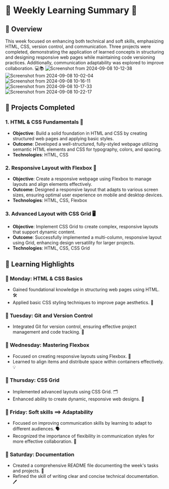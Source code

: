 # 🚀 Weekly Learning Summary 🚀

## 🌟 Overview
This week focused on enhancing both technical and soft skills, emphasizing HTML, CSS, version control, and communication. Three projects were completed, demonstrating the application of learned concepts in structuring and designing responsive web pages while maintaining code versioning practices. Additionally, communication adaptability was explored to improve collaboration. 💻📚
![Screenshot from 2024-09-08 10-12-38](https://github.com/user-attachments/assets/5a60d883-be1b-4a44-b1e5-eb7abca2213e)
![Screenshot from 2024-09-08 10-02-04](https://github.com/user-attachments/assets/5de23cbd-7642-4323-a40b-a30a305d51d5)
![Screenshot from 2024-09-08 10-16-11](https://github.com/user-attachments/assets/1f5814c8-cc7e-4dfa-9011-766aee963b70)
![Screenshot from 2024-09-08 10-17-33](https://github.com/user-attachments/assets/c9f4d1f8-c6db-438f-9b17-9059af522dd3)
![Screenshot from 2024-09-08 10-22-17](https://github.com/user-attachments/assets/9528f619-d1b6-496d-9320-cf6ea5df9042)


## 🎯 Projects Completed

### 1. **HTML & CSS Fundamentals** 🎨
- **Objective**: Build a solid foundation in HTML and CSS by creating structured web pages and applying basic styles.
- **Outcome**: Developed a well-structured, fully-styled webpage utilizing semantic HTML elements and CSS for typography, colors, and spacing.
- **Technologies**: HTML, CSS


### 2. **Responsive Layout with Flexbox** 📱
- **Objective**: Create a responsive webpage using Flexbox to manage layouts and align elements effectively.
- **Outcome**: Designed a responsive layout that adapts to various screen sizes, ensuring optimal user experience on mobile and desktop devices.
- **Technologies**: HTML, CSS, Flexbox

### 3. **Advanced Layout with CSS Grid** 🖥️
- **Objective**: Implement CSS Grid to create complex, responsive layouts that support dynamic content.
- **Outcome**: Successfully implemented a multi-column, responsive layout using Grid, enhancing design versatility for larger projects.
- **Technologies**: HTML, CSS, CSS Grid

## 🌱 Learning Highlights

### 🚀 Monday: **HTML & CSS Basics**
- Gained foundational knowledge in structuring web pages using HTML. 🛠️
- Applied basic CSS styling techniques to improve page aesthetics. 🎨

### 🚀 Tuesday: **Git and Version Control**
- Integrated Git for version control, ensuring effective project management and code tracking. 🔄

### 🚀 Wednesday: **Mastering Flexbox**
- Focused on creating responsive layouts using Flexbox. 📐
- Learned to align items and distribute space within containers effectively. 💡

### 🚀 Thursday: **CSS Grid**
- Implemented advanced layouts using CSS Grid. 🗂️
- Enhanced ability to create dynamic, responsive web designs. 🎯

### 🚀 Friday: **Soft skills ==> Adaptability**
- Focused on improving communication skills by learning to adapt to different audiences. 🗣️
- Recognized the importance of flexibility in communication styles for more effective collaboration. 🤝

### 🚀 Saturday: **Documentation**
- Created a comprehensive README file documenting the week's tasks and projects. 📝
- Refined the skill of writing clear and concise technical documentation. 🖊️
